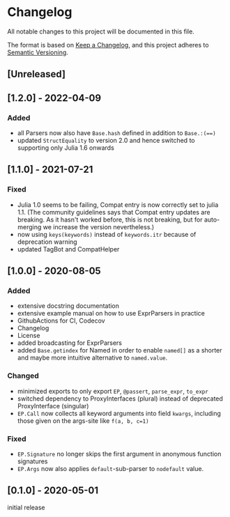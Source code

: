 # Changelog
All notable changes to this project will be documented in this file.

The format is based on [Keep a Changelog](https://keepachangelog.com/en/1.0.0/),
and this project adheres to [Semantic Versioning](https://semver.org/spec/v2.0.0.html).

## [Unreleased]

## [1.2.0] - 2022-04-09

### Added
- all Parsers now also have `Base.hash` defined in addition to `Base.:(==)`
- updated `StructEquality` to version 2.0 and hence switched to supporting only Julia 1.6 onwards

## [1.1.0] - 2021-07-21
### Fixed
- Julia 1.0 seems to be failing, Compat entry is now correctly set to julia 1.1. (The community guidelines says that Compat entry updates are breaking. As it hasn't worked before, this is not breaking, but for auto-merging we increase the version nevertheless.)
- now using `keys(keywords)` instead of `keywords.itr` because of deprecation warning
- updated TagBot and CompatHelper

## [1.0.0] - 2020-08-05
### Added
- extensive docstring documentation
- extensive example manual on how to use ExprParsers in practice
- GithubActions for CI, Codecov
- Changelog
- License
- added broadcasting for ExprParsers
- added `Base.getindex` for Named in order to enable `named[]` as a shorter and maybe more intuitive alternative to `named.value`.

### Changed
- minimized exports to only export `EP`, `@passert`, `parse_expr`, `to_expr`
- switched dependency to ProxyInterfaces (plural) instead of deprecated ProxyInterface (singular)
- `EP.Call` now collects all keyword arguments into field `kwargs`, including those given on the args-site like `f(a, b, c=1)`

### Fixed
- `EP.Signature` no longer skips the first argument in anonymous function signatures
- `EP.Args` now also applies `default`-sub-parser to `nodefault` value.

## [0.1.0] - 2020-05-01
initial release
